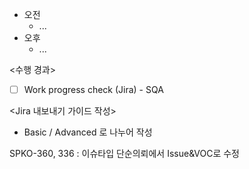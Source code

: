 - 오전
	- ...
- 오후
	- ...

<수행 경과>
- [ ] Work progress check (Jira) - SQA

<Jira 내보내기 가이드 작성>
- Basic / Advanced 로 나누어 작성

SPKO-360, 336 : 이슈타입 단순의뢰에서 Issue&VOC로 수정